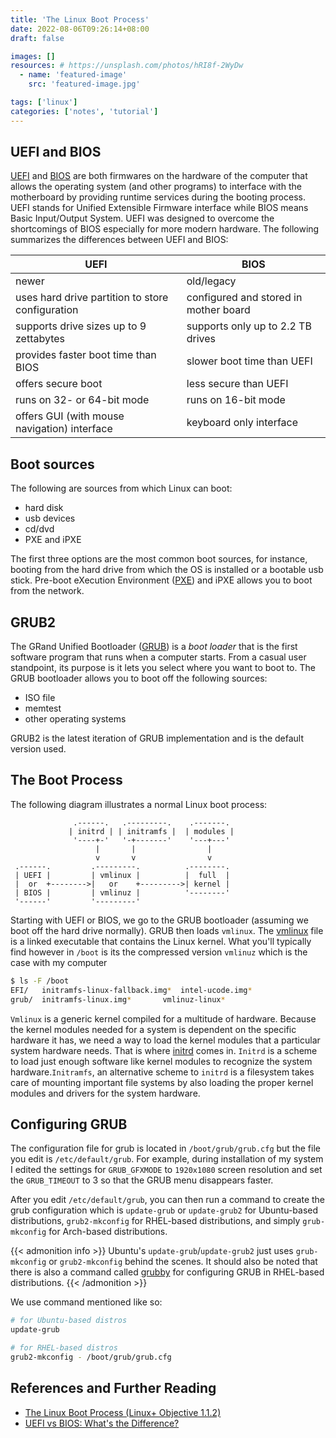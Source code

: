 ```yaml
---
title: 'The Linux Boot Process'
date: 2022-08-06T09:26:14+08:00
draft: false

images: []
resources: # https://unsplash.com/photos/hRI8f-2WyDw
  - name: 'featured-image'
    src: 'featured-image.jpg'

tags: ['linux']
categories: ['notes', 'tutorial']
---
```


## UEFI and BIOS

[UEFI](https://en.wikipedia.org/wiki/UEFI) and
[BIOS](https://en.wikipedia.org/wiki/BIOS) are both firmwares on the hardware of
the computer that allows the operating system (and other programs) to interface
with the motherboard by providing runtime services during the booting process.
UEFI stands for Unified Extensible Firmware interface while BIOS means Basic
Input/Output System. UEFI was designed to overcome the shortcomings of BIOS
especially for more modern hardware. The following summarizes the differences
between UEFI and BIOS:

| UEFI                                             | BIOS                                  |
|--------------------------------------------------|---------------------------------------|
| newer                                            | old/legacy                            |
| uses hard drive partition to store configuration | configured and stored in mother board |
| supports drive sizes up to 9 zettabytes          | supports only up to 2.2 TB drives     |
| provides faster boot time than BIOS              | slower boot time than UEFI            |
| offers secure boot                               | less secure than UEFI                 |
| runs on 32- or 64-bit mode                       | runs on 16-bit mode                   |
| offers GUI (with mouse navigation) interface     | keyboard only interface               |


## Boot sources

The following are sources from which Linux can boot:

- hard disk
- usb devices
- cd/dvd
- PXE and iPXE

The first three options are the most common boot sources, for instance, booting
from the hard drive from which the OS is installed or a bootable usb stick.
Pre-boot eXecution Environment
([PXE](https://en.wikipedia.org/wiki/Preboot_Execution_Environment)) and iPXE
allows you to boot from the network.

## GRUB2

The GRand Unified Bootloader ([GRUB](https://en.wikipedia.org/wiki/GNU_GRUB)) is
a _boot loader_ that is the first software program that runs when a computer
starts. From a casual user standpoint, its purpose is it lets you select where
you want to boot to. The GRUB bootloader allows you to boot off the following
sources:

- ISO file
- memtest
- other operating systems

GRUB2 is the latest iteration of GRUB implementation and is the default version
used.

## The Boot Process

The following diagram illustrates a normal Linux boot process:

```goat
              .------.   .---------.    .-------.
             | initrd | | initramfs |  | modules |
              '----+-'   '-+-------'    '---+---'
                   |       |                |
                   v       v                v
 .------.         .---------.          .--------.
 | UEFI |         | vmlinux |          |  full  |
 |  or  +-------->|   or    +--------->| kernel |
 | BIOS |         | vmlinuz |          '--------'
 '------'         '---------'
```

Starting with UEFI or BIOS, we go to the GRUB bootloader (assuming we boot off
the hard drive normally). GRUB then loads `vmlinux`. The
[vmlinux](https://en.wikipedia.org/wiki/Vmlinux) file is a linked executable
that contains the Linux kernel. What you'll typically find however in `/boot` is
its the compressed version `vmlinuz` which is the case with my computer

```bash
$ ls -F /boot
EFI/   initramfs-linux-fallback.img*  intel-ucode.img*
grub/  initramfs-linux.img*	      vmlinuz-linux*
```

`Vmlinux` is a generic kernel compiled for a multitude of hardware. Because the
kernel modules needed for a system is dependent on the specific hardware it has,
we need a way to load the kernel modules that a particular system hardware
needs. That is where [initrd](https://en.wikipedia.org/wiki/Initial_ramdisk)
comes in. `Initrd` is a scheme to load just enough software like kernel modules
to recognize the system hardware.`Initramfs`, an alternative scheme to `initrd`
is a filesystem takes care of mounting important file systems by also loading
the proper kernel modules and drivers for the system hardware.

## Configuring GRUB

The configuration file for grub is located in `/boot/grub/grub.cfg` but the file
you edit is `/etc/default/grub`. For example, during installation of my system I
edited the settings for `GRUB_GFXMODE` to `1920x1080` screen resolution and set
the `GRUB_TIMEOUT` to 3 so that the GRUB menu disappears faster.

After you edit `/etc/default/grub`, you can then run a command to create the
grub configuration which is `update-grub` or `update-grub2` for Ubuntu-based
distributions, `grub2-mkconfig` for RHEL-based distributions, and simply
`grub-mkconfig` for Arch-based distributions.

{{< admonition info >}}
Ubuntu's `update-grub`/`update-grub2` just uses `grub-mkconfig` or
`grub2-mkconfig` behind the scenes. It should also be noted that there is also a
command called [grubby](https://linux.die.net/man/8/grubby) for configuring GRUB
in RHEL-based distributions.
{{< /admonition >}}

We use command mentioned like so:

```bash
# for Ubuntu-based distros
update-grub

# for RHEL-based distros
grub2-mkconfig - /boot/grub/grub.cfg
```

## References and Further Reading

- [The Linux Boot Process (Linux+ Objective 1.1.2)](https://www.youtube.com/watch?v=esH6GUjVa8Y&t=261s)
- [UEFI vs BIOS: What's the Difference?](https://www.freecodecamp.org/news/uefi-vs-bios/)

